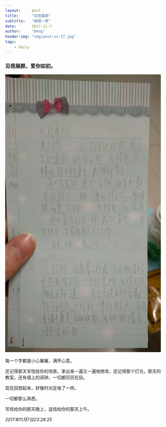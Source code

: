 ```yaml
---
layout:     post
title:      "见信展颜"
subtitle:   "相视一笑"
date:       2017-11-7
author:     "Deng"
header-img: "img/post-us-17.jpg"
tags:
    - daily
---
```


>

### 见信展颜，爱你如初。

![mmexport1510067172982](/img/mmexport1510067172982.jpg)

每一个字都是小心翼翼，满怀心意。

还记得那天写信给你的场景。拿出来一遍又一遍地修改，还记得那个灯光，那天的教室。还有墙上的闹钟，一切都历历在目。

现在回想起来，好像时光定格了一样。

一切都那么熟悉。

写信给你的那天晚上，送信给你的那天上午。

*2017年11月7日23:28:25*